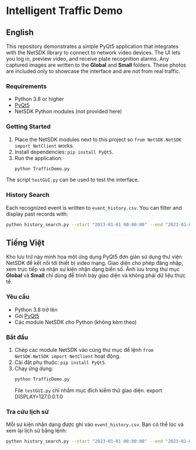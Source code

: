 # Intelligent Traffic Demo

## English

This repository demonstrates a simple PyQt5 application that integrates with the NetSDK library to connect to network video devices. The UI lets you log in, preview video, and receive plate recognition alarms. Any captured images are written to the **Global** and **Small** folders. These photos are included only to showcase the interface and are not from real traffic.

### Requirements
- Python 3.8 or higher
- [PyQt5](https://pypi.org/project/PyQt5/)
- NetSDK Python modules (not provided here)

### Getting Started
1. Place the NetSDK modules next to this project so `from NetSDK.NetSDK import NetClient` works.
2. Install dependencies: `pip install PyQt5`.
3. Run the application:
   ```bash
   python TrafficDemo.py
   ```
The script `testGUI.py` can be used to test the interface.

### History Search
Each recognized event is written to `event_history.csv`. You can filter and
display past records with:

```bash
python history_search.py --start "2023-01-01 00:00:00" --end "2023-01-02 00:00:00"
```

## Tiếng Việt

Kho lưu trữ này minh họa một ứng dụng PyQt5 đơn giản sử dụng thư viện NetSDK để kết nối tới thiết bị video mạng. Giao diện cho phép đăng nhập, xem trực tiếp và nhận sự kiện nhận dạng biển số. Ảnh lưu trong thư mục **Global** và **Small** chỉ dùng để trình bày giao diện và không phải dữ liệu thực tế.

### Yêu cầu
- Python 3.8 trở lên
- Gói [PyQt5](https://pypi.org/project/PyQt5/)
- Các module NetSDK cho Python (không kèm theo)

### Bắt đầu
1. Chép các module NetSDK vào cùng thư mục để lệnh `from NetSDK.NetSDK import NetClient` hoạt động.
2. Cài đặt phụ thuộc: `pip install PyQt5`.
3. Chạy ứng dụng:
   ```bash
   python TrafficDemo.py
   ```
   File `testGUI.py` chỉ nhằm mục đích kiểm thử giao diện.
export DISPLAY=127.0.0.1:0
### Tra cứu lịch sử
Mỗi sự kiện nhận dạng được ghi vào `event_history.csv`. Bạn có thể lọc và xem
lại lịch sử bằng lệnh:

```bash
python history_search.py --start "2023-01-01 00:00:00" --end "2023-01-02 00:00:00"
```
